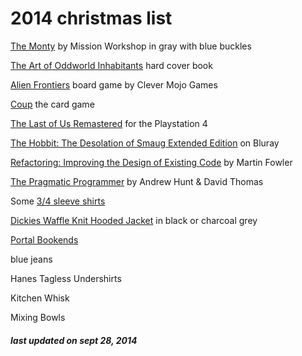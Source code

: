 # 2014 christmas list

[The Monty](http://missionworkshop.com/products/bags/messenger/roll_top/small_monty.php) by Mission Workshop in gray with blue buckles

[The Art of Oddworld Inhabitants](http://www.ballisticpublishing.com/books/oddworld/) hard cover book

[Alien Frontiers](http://amzn.com/B0048G9LDE) board game by Clever Mojo Games

[Coup](http://amzn.com/B00GDI4HX4) the card game

[The Last of Us Remastered](http://amzn.com/B00JK00S0S) for the Playstation 4

[The Hobbit: The Desolation of Smaug Extended Edition](http://amzn.com/B00MG4X9X8) on Bluray

[Refactoring: Improving the Design of Existing Code](http://amzn.com/0201485672) by Martin Fowler

[The Pragmatic Programmer](http://amzn.com/020161622X) by Andrew Hunt & David Thomas

Some [3/4 sleeve shirts](http://www.amazon.com/s/ref=nb_sb_ss_fb_0_6?url=search-alias%3Dfashion-mens-clothing&field-keywords=3%204%20sleeve%20shirt&sprefix=3%2F4+sl%2Ctoys-and-games%2C275)

[Dickies Waffle Knit Hooded Jacket](http://amzn.com/B001CCJHCW) in black or charcoal grey

[Portal Bookends](http://www.thinkgeek.com/product/e9cc/)

blue jeans

Hanes Tagless Undershirts

Kitchen Whisk

Mixing Bowls

##### last updated on sept 28, 2014
